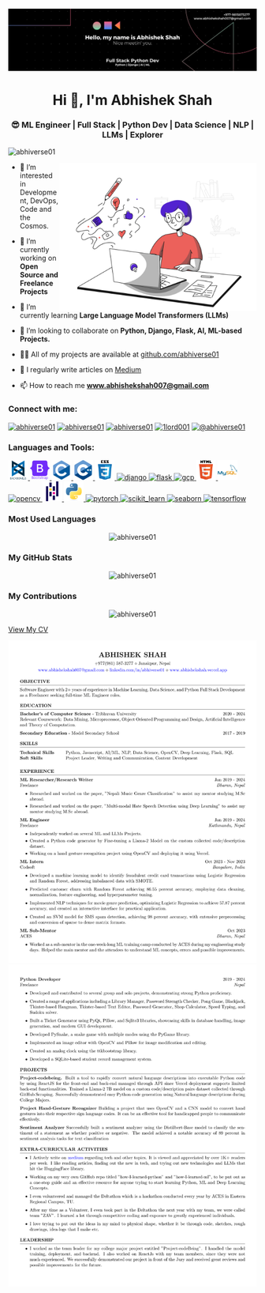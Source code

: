 ![logo](https://github.com/abhiverse01/abhiverse01/blob/main/1688909204206.jpeg)
<!---
abhiverse01/abhiverse01 is a ✨ special ✨ repository because its `README.md` (this file) appears on your GitHub profile.
You can click the Preview link to take a look at your changes.
--->


<h1 align="center">Hi 👋, I'm Abhishek Shah</h1>
<h3 align="center"> 😎 ML Engineer | Full Stack | Python Dev | Data Science | NLP | LLMs | Explorer </h3>

<p align="left"> <img src="https://komarev.com/ghpvc/?username=abhiverse01&label=Profile%20views&color=0e75b6&style=flat" alt="abhiverse01" /> </p>

<img align="right" alt="coding" width="400" src="https://github.com/abhiverse01/abhiverse01/blob/main/blogging.png">

- 👀 I’m interested in Development, DevOps, Code and the Cosmos.

- 🔭 I’m currently working on **Open Source and Freelance Projects**

- 🌱 I’m currently learning **Large Language Model Transformers (LLMs)**

- 👯 I’m looking to collaborate on **Python, Django, Flask, AI, ML-based Projects.**

- 👨‍💻 All of my projects are available at [github.com/abhiverse01](github.com/abhiverse01)

- 📝 I regularly write articles on [Medium](Medium)

- 📫 How to reach me **www.abhishekshah007@gmail.com**

<h3 align="left">Connect with me:</h3>
<p align="left">
<a href="https://dev.to/abhiverse01" target="blank"><img align="center" src="https://raw.githubusercontent.com/rahuldkjain/github-profile-readme-generator/master/src/images/icons/Social/devto.svg" alt="abhiverse01" height="30" width="40" /></a>
<a href="https://linkedin.com/in/abhiverse01" target="blank"><img align="center" src="https://raw.githubusercontent.com/rahuldkjain/github-profile-readme-generator/master/src/images/icons/Social/linked-in-alt.svg" alt="abhiverse01" height="30" width="40" /></a>
<a href="https://codesandbox.com/abhiverse01" target="blank"><img align="center" src="https://raw.githubusercontent.com/rahuldkjain/github-profile-readme-generator/master/src/images/icons/Social/codesandbox.svg" alt="abhiverse01" height="30" width="40" /></a>
<a href="https://fb.com/1lord001" target="blank"><img align="center" src="https://raw.githubusercontent.com/rahuldkjain/github-profile-readme-generator/master/src/images/icons/Social/facebook.svg" alt="1lord001" height="30" width="40" /></a>
<a href="https://medium.com/@abhiverse01" target="blank"><img align="center" src="https://raw.githubusercontent.com/rahuldkjain/github-profile-readme-generator/master/src/images/icons/Social/medium.svg" alt="@abhiverse01" height="30" width="40" /></a>
</p>

<h3 align="left">Languages and Tools:</h3>
<p align="left"> <a href="https://backbonejs.org" target="_blank" rel="noreferrer"> <img src="https://raw.githubusercontent.com/devicons/devicon/master/icons/backbonejs/backbonejs-original-wordmark.svg" alt="backbonejs" width="40" height="40"/> </a> <a href="https://getbootstrap.com" target="_blank" rel="noreferrer"> <img src="https://raw.githubusercontent.com/devicons/devicon/master/icons/bootstrap/bootstrap-plain-wordmark.svg" alt="bootstrap" width="40" height="40"/> </a> <a href="https://www.cprogramming.com/" target="_blank" rel="noreferrer"> <img src="https://raw.githubusercontent.com/devicons/devicon/master/icons/c/c-original.svg" alt="c" width="40" height="40"/> </a> <a href="https://www.w3schools.com/cpp/" target="_blank" rel="noreferrer"> <img src="https://raw.githubusercontent.com/devicons/devicon/master/icons/cplusplus/cplusplus-original.svg" alt="cplusplus" width="40" height="40"/> </a> <a href="https://www.w3schools.com/css/" target="_blank" rel="noreferrer"> <img src="https://raw.githubusercontent.com/devicons/devicon/master/icons/css3/css3-original-wordmark.svg" alt="css3" width="40" height="40"/> </a> <a href="https://www.djangoproject.com/" target="_blank" rel="noreferrer"> <img src="https://cdn.worldvectorlogo.com/logos/django.svg" alt="django" width="40" height="40"/> </a> <a href="https://flask.palletsprojects.com/" target="_blank" rel="noreferrer"> <img src="https://www.vectorlogo.zone/logos/pocoo_flask/pocoo_flask-icon.svg" alt="flask" width="40" height="40"/> </a> <a href="https://cloud.google.com" target="_blank" rel="noreferrer"> <img src="https://www.vectorlogo.zone/logos/google_cloud/google_cloud-icon.svg" alt="gcp" width="40" height="40"/> </a> <a href="https://www.w3.org/html/" target="_blank" rel="noreferrer"> <img src="https://raw.githubusercontent.com/devicons/devicon/master/icons/html5/html5-original-wordmark.svg" alt="html5" width="40" height="40"/> </a> <a href="https://www.mysql.com/" target="_blank" rel="noreferrer"> <img src="https://raw.githubusercontent.com/devicons/devicon/master/icons/mysql/mysql-original-wordmark.svg" alt="mysql" width="40" height="40"/> </a> <a href="https://opencv.org/" target="_blank" rel="noreferrer"> <img src="https://www.vectorlogo.zone/logos/opencv/opencv-icon.svg" alt="opencv" width="40" height="40"/> </a> <a href="https://pandas.pydata.org/" target="_blank" rel="noreferrer"> <img src="https://raw.githubusercontent.com/devicons/devicon/2ae2a900d2f041da66e950e4d48052658d850630/icons/pandas/pandas-original.svg" alt="pandas" width="40" height="40"/> </a> <a href="https://www.python.org" target="_blank" rel="noreferrer"> <img src="https://raw.githubusercontent.com/devicons/devicon/master/icons/python/python-original.svg" alt="python" width="40" height="40"/> </a> <a href="https://pytorch.org/" target="_blank" rel="noreferrer"> <img src="https://www.vectorlogo.zone/logos/pytorch/pytorch-icon.svg" alt="pytorch" width="40" height="40"/> </a> <a href="https://scikit-learn.org/" target="_blank" rel="noreferrer"> <img src="https://upload.wikimedia.org/wikipedia/commons/0/05/Scikit_learn_logo_small.svg" alt="scikit_learn" width="40" height="40"/> </a> <a href="https://seaborn.pydata.org/" target="_blank" rel="noreferrer"> <img src="https://seaborn.pydata.org/_images/logo-mark-lightbg.svg" alt="seaborn" width="40" height="40"/> </a> <a href="https://www.tensorflow.org" target="_blank" rel="noreferrer"> <img src="https://www.vectorlogo.zone/logos/tensorflow/tensorflow-icon.svg" alt="tensorflow" width="40" height="40"/> </a> </p>

<h3 align="left">Most Used Languages</h3>

<p align = "center">
  <img align="center" src="https://github-readme-stats.vercel.app/api/top-langs?username=abhiverse01&show_icons=true&locale=en&layout=compact" alt="abhiverse01" /></p>

<h3 align="left">My GitHub Stats</h3>
<p align = "center">
  <img align="center" src="https://github-readme-stats.vercel.app/api?username=abhiverse01&show_icons=true&locale=en" alt="abhiverse01" />
</p>

<h3 align="left">My Contributions</h3>
<p align="center">
  <img align="center" src="https://github-readme-streak-stats.herokuapp.com/?user=abhiverse01&" alt="abhiverse01" />
</p>

[View My CV](https://github.com/abhiverse01/abhiverse01/blob/main/AbhishekShahResume.pdf)

<div align="center">
  <img src="https://github.com/abhiverse01/abhiverse01/blob/main/AbhishekShahResume-1.png" alt="resume-first" width="720">
</div>
<div align="center">
  <img src="https://github.com/abhiverse01/abhiverse01/blob/main/AbhishekShahResume-2.png" alt="resume-second" width="720">
</div>


